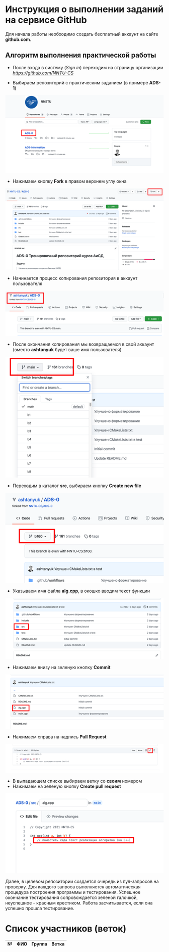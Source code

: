 # Инструкция о выполнении заданий на сервисе **GitHub**

Для начала работы необходимо создать бесплатный аккаунт на сайте **github.com**.

## Алгоритм выполнения практической работы

- После входа в систему (*Sign in*) переходим на страницу организации *https://github.com/NNTU-CS*


- Выбираем репозиторий с практическим заданием (в примере **ADS-1**)

![](images/1.png)

- Нажимаем кнопку **Fork** в правом верхнем углу окна

![](images/2.png)

- Начинается процесс копирования репозитория в аккаунт пользователя

![](images/3.png)

- После окончания копирования мы возвращаемся в свой аккаунт (вместо **ashtanyuk** будет ваше имя пользователя)

![](images/4.png)

- Переходим в каталог **src**, выбираем кнопку **Create new file**

![](images/5.png)

- Указываем имя файла **alg.cpp**, в окошко вводим текст функции

![](images/6.png)

- Нажимаем внизу на зеленую кнопку **Commit**

![](images/7.png)

- Нажимаем справа на надпись **Pull Request**

![](images/8.png)

- В выпадающем списке выбираем ветку со **своим** номером 
- Нажимаем  на зеленую кнопку **Create pull request**

![](images/9.png)

Далее, в целевом репозитории создается очередь из пул-запросов на проверку. Для каждого запроса выполняется автоматическая процедура построения программы и тестирования. Успешное окончание тестирования сопровождается зеленой галочкой, неуспешное - красным крестиком. Работа засчитывается, если она успешно прошла тестирование.


# Список участников (веток)

|№	|ФИО|	Группа	|Ветка|
|---|---|--------|-----|




